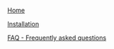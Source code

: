 [Home](https://github.com/andi34/photobooth/wiki)

[Installation](https://github.com/andi34/photobooth/wiki#installation)

[FAQ - Frequently asked questions](https://github.com/andi34/photobooth/wiki/FAQ)